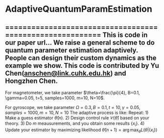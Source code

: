 # AdaptiveQuantumParamEstimation
=========================================================
This is code in our paper url...
We raise a general scheme to do quantum parameter estimation adaptively. People can design their custom dynamics as the example we show. This code is contributed by Yu Chen(anschen@link.cuhk.edu.hk) and Hongzhen Chen.
------------------------------------------------
For magnetometer, we take parameter $\theta=\frac{\pi}{4}, B=0.1, \gamma=0.05, t=5, samples=1000, m=10, N=10$.

For gyroscope, we take parameter $\Omega = 0.3, B=0.1, t=10, \gamma=0.05, samples=1000, m=10, N=10$
The adaptive process is like:
Repeat:
    1) Make a guess estimator $\hat{\theta}(n)$.
    2) Design control rule $\mathcal{C}(\hat{\theta})$ based on your theory.
    3) Do $m$ meausurements, and you obtain some results $\{x_i\}$.
    4) Update your estimator by maximizing likelihood $\hat{\theta}(n+1)=\arg\max_{\theta}L(\theta|\{x_i\})$
